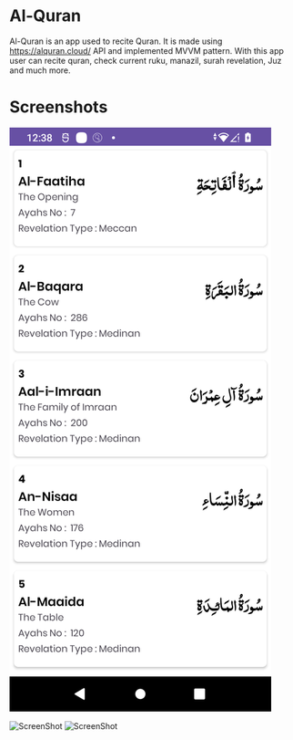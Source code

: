 # Al-Quran

Al-Quran is an app used to recite Quran. It is made using https://alquran.cloud/ API and implemented MVVM pattern. With this app user can recite quran, check current ruku, manazil, surah revelation, Juz and much more.

# Screenshots

<img src="screenshots/Screenshot_20231011-123819.png" alt="">

![ScreenShot](https://github.com/UmairOye/Al-Quran/tree/master/screenshots/Screenshot_20231011-123819.png)
![ScreenShot](https://github.com/UmairOye/Al-Quran/tree/master/screenshots/Screenshot_20231011-123829.png)
